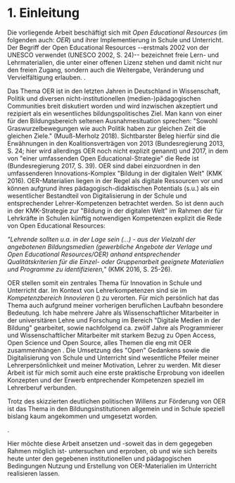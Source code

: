 # 1.    Einleitung

Die vorliegende Arbeit beschäftigt sich mit _Open Educational Resources_ (im
folgenden auch: _OER_) und ihrer Implementierung in Schule und Unterricht. Der
Begriff der Open Educational Resources --erstmals 2002 von der UNESCO verwendet
(UNESCO 2002, S. 24)-- bezeichnet freie Lern- und Lehrmaterialien, die unter
einer offenen Lizenz stehen und damit nicht nur den freien Zugang, sondern auch
die Weitergabe, Veränderung und Vervielfältigung erlauben. <!-- ggf. hier schon
die 5 V, bzw. 5 R von Open Content generell erwähnen? -->.

Das Thema OER ist in den letzten Jahren in Deutschland in Wissenschaft, Politik
und diversen nicht-institutionellen (medien-)pädagogischen Communities breit
diskutiert worden und wird inzwischen akzeptiert und rezipiert als ein
wesentliches bildungspolitisches Ziel. Man kann von einer für den
Bildungsbereich seltenen Ausnahmesituation sprechen: "Sowohl
Graswurzelbewegungen wie auch Politik haben zur gleichen Zeit die gleichen
Ziele." (Muuß-Merholz 2018). Sichtbarster Beleg hierfür sind die Erwähnungen in
den Koalitionsverträgen von 2013 (Bundesregierung 2013, S. 24; hier wird
allerdings OER noch nicht explizit genannt) und 2017, in dem von "einer
umfassenden Open Educational-Strategie" die Rede ist (Bundesregierung 2017, S.
39). OER sind dabei einzuordnen in den umfassenderen Innovations-Komplex
"Bildung in der digitalen Welt" (KMK 2016). OER-Materialien liegen in der Regel
als digitale Ressourcen vor und können aufgrund ihres pädagogisch-didaktischen
Potentials (s.u.) als ein wesentlicher Bestandteil von Digitalisierung in der
Schule und entsprechender Lehrer-Kompetenzen betrachtet werden. So ist denn
auch in der KMK-Strategie zur "Bildung in der digitalen Welt" im Rahmen der für
Lehrkräfte in Schulen künftig notwendigen Kompetenzen explizit die Rede von
Open Educational Resources:

<cite>"Lehrende sollten u.a. in der Lage sein (...) - aus der Vielzahl der
angebotenen Bildungsmedien (gewerbliche Angebote der Verlage und Open
Educational Resources/OER) anhand entsprechender Qualitätskriterien für die
Einzel- oder Gruppenarbeit geeignete Materialien und Programme zu
identifizieren,"</cite> (KMK 2016, S. 25-26).

<!-- Kompetenzerwerb, **persönlicher** Bezug und Bedeutung für Schulpraxis; muss
ich unbedingt in Ich-Form schreiben? Und warum muss diese persönliche Reflexion
hier unbedingt rein...?-->
OER stellen somit ein zentrales Thema für Innovation in Schule und Unterricht
dar. Im Kontext von Lehrerkompetenzen sind sie im _Kompetenzbereich Innovieren_
(<!--QUELLE!-->) zu verorten. <!-- muss hier noch
explizit auch die Kompetenz selbst und die Aufgabe 4: Digitale Medien genannt
werden...? --> Für mich persönlich hat das Thema auch aufgrund meiner
vorherigen beruflichen Laufbahn besondere Bedeutung. Ich habe mehrere Jahre als
Wissenschaftlicher Mitarbeiter in der universitären Lehre und Forschung im
Bereich "Digitale Medien in der Bildung" gearbeitet, sowie nachfolgend ca.
zwölf Jahre als Programmierer und Wissenschaftlicher Mitarbeiter mit starkem
Bezug zu Open Access, Open Science und Open Source, alles Themen die eng mit
OER zusammenhängen <!--erläutern!? -->. Die Umsetzung des "Open" Gedankens
sowie die Digitalisierung von Schule und Unterricht sind wesentliche Pfeiler
meiner Lehrerpersönlichkeit und meiner Motivation, Lehrer zu werden. Mit dieser
Arbeit ist für mich somit auch eine erste praktische Erprobung von ideellen
Konzepten und der Erwerb entprechender Kompetenzen speziell im Lehrerberuf
verbunden.

Trotz des skizzierten deutlichen politischen Willens zur Förderung von OER ist
das Thema in den Bildungsinstitutionen allgemein und in Schule speziell bislang
kaum angekommen und umgesetzt worden.
<!-- hier ggf. noch mehr, Gründe, Belege? -->.

<!-- Ziel- und Fragestellung -->
Hier möchte diese Arbeit ansetzen und -soweit das in dem gegegeben Rahmen
möglich ist- untersuchen und erproben, ob und wie sich bereits heute unter den
gegebenen institutionellen und pädagogischen Bedingungen Nutzung und Erstellung
von OER-Materialien im Unterricht realisieren lassen. <!-- hier noch mehr -->
